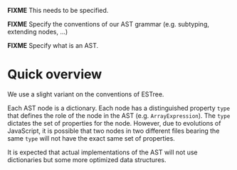 **FIXME** This needs to be specified.

**FIXME** Specify the conventions of our AST grammar (e.g. subtyping, extending nodes, ...)

**FIXME** Specify what is an AST.

# Quick overview

We use a slight variant on the conventions of ESTree.

Each AST node is a dictionary. Each node has a distinguished property `type`
that defines the role of the node in the AST (e.g. `ArrayExpression`). The
`type` dictates the set of properties for the node. However, due to
evolutions of JavaScript, it is possible that two nodes in two different
files bearing the same `type` will not have the exact same set of properties.

It is expected that actual implementations of the AST will not use dictionaries
but some more optimized data structures.